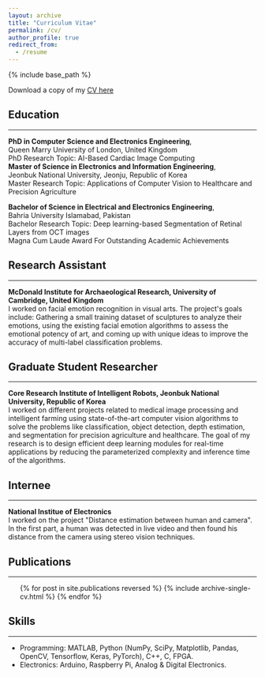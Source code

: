 ```yaml
---
layout: archive
title: "Curriculum Vitae"
permalink: /cv/
author_profile: true
redirect_from:
  - /resume
---
```


{% include base_path %}

Download a copy of my [CV here](https://drive.google.com/file/d/1RUT6KXiYYbndvvEK6RYPvRp7BhS2LX1Q/view?usp=sharing)

## Education
-----------------------
**PhD in Computer Science and Electronics Engineering**,<br>
Queen Marry University of London, United Kingdom<br>
PhD Research Topic: AI-Based Cardiac Image Computing<br>
**Master of Science in Electronics and Information Engineering**,<br>
Jeonbuk National University, Jeonju, Republic of Korea<br>
Master Research Topic: Applications of Computer Vision to Healthcare and Precision Agriculture <br>

**Bachelor of Science in Electrical and Electronics Engineering**,<br>
Bahria University Islamabad, Pakistan<br>
Bachelor Research Topic: Deep learning-based Segmentation of Retinal Layers from OCT images<br>
Magna Cum Laude Award For Outstanding Academic Achievements<br>

## Research Assistant
-----------------------
**McDonald Institute for Archaeological Research, University of Cambridge, United Kingdom**<br>
I worked on facial emotion recognition in visual arts. The project's goals include: Gathering a small training dataset of sculptures to analyze their emotions, using the existing facial emotion algorithms to assess the emotional potency of art, and coming up with unique ideas to improve the accuracy of multi-label classification problems.

## Graduate Student Researcher
-----------------------
**Core Research Institute of Intelligent Robots, Jeonbuk National University, Republic of Korea**<br>
I worked on different projects related to medical image processing and intelligent farming using state-of-the-art computer vision
algorithms to solve the problems like classification, object detection, depth estimation, and segmentation for precision agriculture
and healthcare. The goal of my research is to design efficient deep learning modules for real-time applications by reducing the
parameterized complexity and inference time of the algorithms.

## Internee 
-----------------------
**National Institue of Electronics**<br>
  I worked on the project "Distance estimation between human and camera". In the first part, a human was detected in live video and then found his distance from the camera using stereo vision techniques.
## Publications
-----------------------
  <ul>{% for post in site.publications reversed %}
    {% include archive-single-cv.html %}
  {% endfor %}</ul>
    

## Skills
-----------------------
* Programming: MATLAB, Python (NumPy, SciPy, Matplotlib, Pandas, OpenCV, Tensorflow, Keras, PyTorch), C++, C, FPGA.
* Electronics: Arduino, Raspberry Pi, Analog & Digital Electronics.


